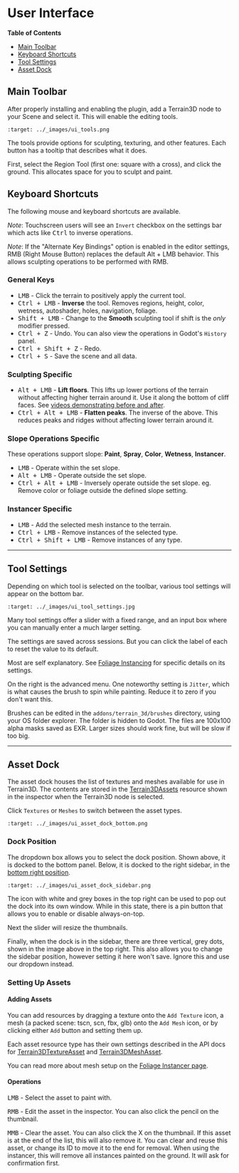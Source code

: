 User Interface
=================


**Table of Contents**
* [Main Toolbar](#main-toolbar)
* [Keyboard Shortcuts](#keyboard-shortcuts)
* [Tool Settings](#tool-settings)
* [Asset Dock](#asset-dock)


## Main Toolbar

After properly installing and enabling the plugin, add a Terrain3D node to your Scene and select it. This will enable the editing tools.

```{image} images/ui_tools.png
:target: ../_images/ui_tools.png
```

The tools provide options for sculpting, texturing, and other features. Each button has a tooltip that describes what it does.

First, select the Region Tool (first one: square with a cross), and click the ground. This allocates space for you to sculpt and paint.

## Keyboard Shortcuts

The following mouse and keyboard shortcuts are available.

*Note*: Touchscreen users will see an `Invert` checkbox on the settings bar which acts like <kbd>Ctrl</kbd> to inverse operations.

*Note*: If the "Alternate Key Bindings" option is enabled in the editor settings, RMB (Right Mouse Button) replaces the default Alt + LMB behavior. This allows sculpting operations to be performed with RMB.


### General Keys
* <kbd>LMB</kbd> - Click the terrain to positively apply the current tool.
* <kbd>Ctrl + LMB</kbd> - **Inverse** the tool. Removes regions, height, color, wetness, autoshader, holes, navigation, foliage.
* <kbd>Shift + LMB</kbd> - Change to the **Smooth** sculpting tool if shift is the _only_ modifier pressed.
* <kbd>Ctrl + Z</kbd> - Undo. You can also view the operations in Godot's `History` panel.
* <kbd>Ctrl + Shift + Z</kbd> - Redo.
* <kbd>Ctrl + S</kbd> - Save the scene and all data.

### Sculpting Specific
* <kbd>Alt + LMB</kbd> - **Lift floors**. This lifts up lower portions of the terrain without affecting higher terrain around it. Use it along the bottom of cliff faces. See [videos demonstrating before and after](https://github.com/TokisanGames/Terrain3D/pull/409). 
* <kbd>Ctrl + Alt + LMB</kbd> - **Flatten peaks**. The inverse of the above. This reduces peaks and ridges without affecting lower terrain around it.

### Slope Operations Specific

These operations support slope: **Paint**, **Spray**, **Color**, **Wetness**, **Instancer**.

* <kbd>LMB</kbd> - Operate within the set slope.
* <kbd>Alt + LMB</kbd> - Operate outside the set slope.
* <kbd>Ctrl + Alt + LMB</kbd> - Inversely operate outside the set slope. eg. Remove color or foliage outside the defined slope setting.

### Instancer Specific
* <kbd>LMB</kbd> - Add the selected mesh instance to the terrain.
* <kbd>Ctrl + LMB</kbd> - Remove instances of the selected type.
* <kbd>Ctrl + Shift + LMB</kbd> - Remove instances of any type.


---

## Tool Settings

Depending on which tool is selected on the toolbar, various tool settings will appear on the bottom bar.

```{image} images/ui_tool_settings.jpg
:target: ../_images/ui_tool_settings.jpg
```

Many tool settings offer a slider with a fixed range, and an input box where you can manually enter a much larger setting.

The settings are saved across sessions. But you can click the label of each to reset the value to its default.

Most are self explanatory. See [Foliage Instancing](instancer.md) for specific details on its settings.

On the right is the advanced menu. One noteworthy setting is `Jitter`, which is what causes the brush to spin while painting. Reduce it to zero if you don't want this.

Brushes can be edited in the `addons/terrain_3d/brushes` directory, using your OS folder explorer. The folder is hidden to Godot. The files are 100x100 alpha masks saved as EXR. Larger sizes should work fine, but will be slow if too big.


---

## Asset Dock


The asset dock houses the list of textures and meshes available for use in Terrain3D. The contents are stored in the [Terrain3DAssets](../api/class_terrain3dassets.rst) resource shown in the inspector when the Terrain3D node is selected.

Click `Textures` or `Meshes` to switch between the asset types.

```{image} images/ui_asset_dock_bottom.png
:target: ../_images/ui_asset_dock_bottom.png
```

### Dock Position

The dropdown box allows you to select the dock position. Shown above, it is docked to the bottom panel. Below, it is docked to the right sidebar, in the [bottom right position](https://docs.godotengine.org/en/stable/classes/class_editorplugin.html#class-editorplugin-constant-dock-slot-left-ul).

```{image} images/ui_asset_dock_sidebar.png
:target: ../_images/ui_asset_dock_sidebar.png
```

The icon with white and grey boxes in the top right can be used to pop out the dock into its own window. While in this state, there is a pin button that allows you to enable or disable always-on-top.

Next the slider will resize the thumbnails.

Finally, when the dock is in the sidebar, there are three vertical, grey dots, shown in the image above in the top right. This also allows you to change the sidebar position, however setting it here won't save. Ignore this and use our dropdown instead.


### Setting Up Assets

#### Adding Assets
You can add resources by dragging a texture onto the `Add Texture` icon, a mesh (a packed scene: tscn, scn, fbx, glb) onto the `Add Mesh` icon, or by clicking either `Add` button and setting them up. 

Each asset resource type has their own settings described in the API docs for [Terrain3DTextureAsset](../api/class_terrain3dtextureasset.rst) and [Terrain3DMeshAsset](../api/class_terrain3dmeshasset.rst).

You can read more about mesh setup on the [Foliage Instancer page](instancer.md#how-to-use-the-instancer).

#### Operations

<kbd>LMB</kbd> - Select the asset to paint with.

<kbd>RMB</kbd> - Edit the asset in the inspector. You can also click the pencil on the thumbnail.

<kbd>MMB</kbd> - Clear the asset. You can also click the X on the thumbnail. If this asset is at the end of the list, this will also remove it. You can clear and reuse this asset, or change its ID to move it to the end for removal. When using the instancer, this will remove all instances painted on the ground. It will ask for confirmation first.



